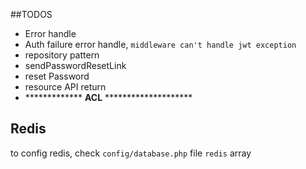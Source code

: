 ##TODOS

- Error handle
- Auth failure error handle, `middleware can't handle jwt exception`
- repository pattern
- sendPasswordResetLink
- reset Password
- resource API return
- ************* **ACL** ********************

## Redis
to config redis, check `config/database.php` file `redis` array
